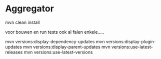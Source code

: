 # Aggregator

mvn clean install

voor bouwen en run tests ook al falen enkele.....


mvn versions:display-dependency-updates
mvn versions:display-plugin-updates
mvn versions:display-parent-updates
mvn versions:use-latest-releases
mvn versions:use-latest-versions
